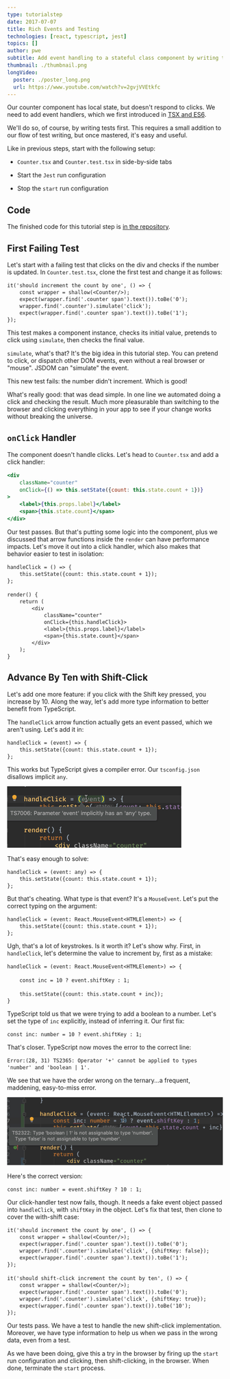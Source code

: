 ```yaml
---
type: tutorialstep
date: 2017-07-07
title: Rich Events and Testing
technologies: [react, typescript, jest]
topics: []
author: pwe
subtitle: Add event handling to a stateful class component by writing tests during development.
thumbnail: ./thumbnail.png
longVideo:
  poster: ./poster_long.png
  url: https://www.youtube.com/watch?v=2gvjVVEtkfc
---
```


Our counter component has local state, but doesn't respond to clicks. We
need to add event handlers, which we first introduced in
[TSX and ES6](../tsx_es6/).

We'll do so, of course, by writing tests first. This requires a small
addition to our flow of test writing, but once mastered, it's easy and useful.

Like in previous steps, start with the following setup:

- `Counter.tsx` and `Counter.test.tsx` in side-by-side tabs

- Start the `Jest` run configuration

- Stop the `start` run configuration

## Code

The finished code for this tutorial step is 
[in the repository](https://github.com/JetBrains/pycharm_guide/tree/master/demos/tutorials/react_typescript_tdd/rich_events_and_testing).

## First Failing Test

Let's start with a failing test that clicks on the div and checks if the
number is updated. In `Counter.test.tsx`, clone the first test and change
it as follows:

```typescript{}
it('should increment the count by one', () => {
    const wrapper = shallow(<Counter/>);
    expect(wrapper.find('.counter span').text()).toBe('0');
    wrapper.find('.counter').simulate('click');
    expect(wrapper.find('.counter span').text()).toBe('1');
});
```

This test makes a component instance, checks its initial value, pretends to
click using `simulate`, then checks the final value.

`simulate`, what's that? It's the big idea in this tutorial step. You can 
pretend to click, or dispatch other DOM events, even without a real 
browser or "mouse". JSDOM can "simulate" the event.

This new test fails: the number didn't increment. Which is good!

What's really good: that was dead simple. In one line we automated doing a
click and checking the result. Much more pleasurable than switching to the
browser and clicking everything in your app to see if your change works
without breaking the universe.

## `onClick` Handler

The component doesn't handle clicks. Let's head to `Counter.tsx` and add
a click handler:

```jsx
<div
    className="counter" 
    onClick={() => this.setState({count: this.state.count + 1})}
>
    <label>{this.props.label}</label>
    <span>{this.state.count}</span>
</div>
```

Our test passes. But that's putting some logic into the component, plus 
we discussed that arrow functions inside the `render` can have performance 
impacts. Let's move it out into a click handler, which also makes that 
behavior easier to test in isolation:

```typescript{}
handleClick = () => {
    this.setState({count: this.state.count + 1});
};

render() {
    return (
        <div
            className="counter"
            onClick={this.handleClick}>
            <label>{this.props.label}</label>
            <span>{this.state.count}</span>
        </div>
    );
}
```

## Advance By Ten with Shift-Click

Let's add one more feature: if you click with the Shift key pressed, you
increase by 10. Along the way, let's add more type information to better
benefit from TypeScript.

The `handleClick` arrow function actually gets an event passed, which
we aren't using. Let's add it in:

```typescript{}
handleClick = (event) => {
    this.setState({count: this.state.count + 1});
};
```

This works but TypeScript gives a compiler error. Our `tsconfig.json`
disallows implicit `any`. 

![Implicit Any](./screenshots/implicit_any.png)

That's easy enough to solve:

```typescript{}
handleClick = (event: any) => {
    this.setState({count: this.state.count + 1});
};
```

But that's cheating. What type is that event? It's a `MouseEvent`. Let's
put the correct typing on the argument:

```typescript{}
handleClick = (event: React.MouseEvent<HTMLElement>) => {
    this.setState({count: this.state.count + 1});
};
```

Ugh, that's a lot of keystrokes. Is it worth it? Let's show why. First, in
`handleClick`, let's determine the value to increment by, first as a mistake:

```typescript{2,3}
handleClick = (event: React.MouseEvent<HTMLElement>) => {

    const inc = 10 ? event.shiftKey : 1;

    this.setState({count: this.state.count + inc});
}
```

TypeScript told us that we were trying to add a boolean to a number. Let's 
set the type of `inc` explicitly, instead of inferring it. Our first fix:

```typescript{}
const inc: number = 10 ? event.shiftKey : 1;
```

That's closer. TypeScript now moves the error to the correct line:

```
Error:(28, 31) TS2365: Operator '+' cannot be applied to types 
'number' and 'boolean | 1'.
```

We see that we have the order wrong on the ternary...a frequent, maddening, 
easy-to-miss error. 

![Wrong Ternary](./screenshots/wrong_ternary.png)

Here's the correct version:

```typescript{}
const inc: number = event.shiftKey ? 10 : 1;
```

Our click-handler test now fails, though. It needs a fake event object passed
into `handleClick`, with `shiftKey` in the object. Let's fix that test,
then clone to cover the with-shift case:

```typescript{}
it('should increment the count by one', () => {
    const wrapper = shallow(<Counter/>);
    expect(wrapper.find('.counter span').text()).toBe('0');
    wrapper.find('.counter').simulate('click', {shiftKey: false});
    expect(wrapper.find('.counter span').text()).toBe('1');
});

it('should shift-click increment the count by ten', () => {
    const wrapper = shallow(<Counter/>);
    expect(wrapper.find('.counter span').text()).toBe('0');
    wrapper.find('.counter').simulate('click', {shiftKey: true});
    expect(wrapper.find('.counter span').text()).toBe('10');
});
```

Our tests pass. We have a test to handle the new shift-click implementation.
Moreover, we have type information to help us when we pass in the wrong data,
even from a test.

As we have been doing, give this a try in the browser by firing up the
`start` run configuration and clicking, then shift-clicking, in the browser.
When done, terminate the `start` process.
